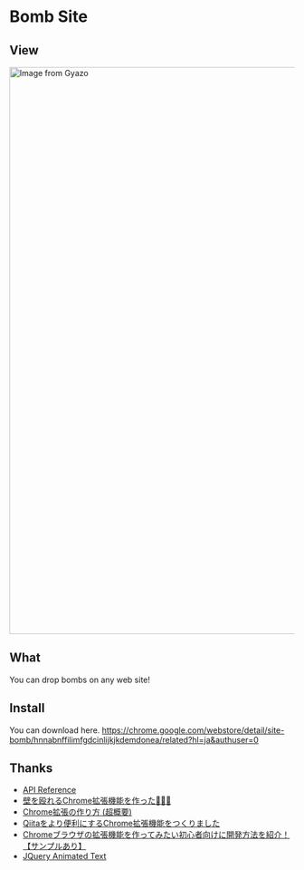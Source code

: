 # Bomb Site

## View
<a href="https://gyazo.com/709b24a394a108f2178405f4ee49e085"><img src="https://i.gyazo.com/709b24a394a108f2178405f4ee49e085.gif" alt="Image from Gyazo" width="1000"/></a>

## What
You can drop bombs on any web site!

## Install
You can download here.
https://chrome.google.com/webstore/detail/site-bomb/hnnabnffilimfgdcinlijkjkdemdonea/related?hl=ja&authuser=0

## Thanks

- [API Reference](https://developer.chrome.com/docs/extensions/reference/)
- [壁を殴れるChrome拡張機能を作った💪💪💪](https://qiita.com/Morix1500/items/a671f90c8517988e3c0d)
- [Chrome拡張の作り方 (超概要)](https://qiita.com/RyBB/items/32b2a7b879f21b3edefc)
- [Qiitaをより便利にするChrome拡張機能をつくりました](https://qiita.com/howdy39/items/e6136b8454099ebfef29)
- [Chromeブラウザの拡張機能を作ってみたい初心者向けに開発方法を紹介！【サンプルあり】](https://qiita.com/guru_taka/items/37a90766f4f845e963e5)
- [JQuery Animated Text](https://stackoverflow.com/questions/6538546/jquery-animated-text/6538963#6538963)

